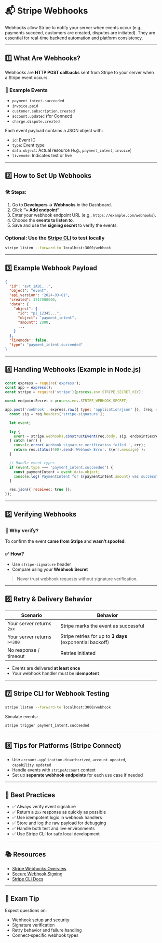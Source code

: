 # 📬 Stripe Webhooks

Webhooks allow Stripe to notify your server when events occur (e.g., payments succeed, customers are created, disputes are initiated). They are essential for real-time backend automation and platform consistency.

---

## 1️⃣ What Are Webhooks?

Webhooks are **HTTP POST callbacks** sent from Stripe to your server when a Stripe event occurs.

### 🧾 Example Events

- `payment_intent.succeeded`
- `invoice.paid`
- `customer.subscription.created`
- `account.updated` (for Connect)
- `charge.dispute.created`

Each event payload contains a JSON object with:

- `id`: Event ID
- `type`: Event type
- `data.object`: Actual resource (e.g., `payment_intent`, `invoice`)
- `livemode`: Indicates test or live

---

## 2️⃣ How to Set Up Webhooks

### 🛠️ Steps:

1. Go to **Developers → Webhooks** in the Dashboard.
2. Click **“+ Add endpoint”**.
3. Enter your webhook endpoint URL (e.g., `https://example.com/webhooks`).
4. Choose the **events to listen to**.
5. Save and use the **signing secret** to verify the events.

### Optional: Use the [Stripe CLI](https://stripe.com/docs/stripe-cli) to test locally

```bash
stripe listen --forward-to localhost:3000/webhook
````

---

## 3️⃣ Example Webhook Payload

```json
{
  "id": "evt_1ABC...",
  "object": "event",
  "api_version": "2024-03-01",
  "created": 1717000000,
  "data": {
    "object": {
      "id": "pi_12345...",
      "object": "payment_intent",
      "amount": 2000,
      ...
    }
  },
  "livemode": false,
  "type": "payment_intent.succeeded"
}
```

---

## 4️⃣ Handling Webhooks (Example in Node.js)

```js
const express = require('express');
const app = express();
const stripe = require('stripe')(process.env.STRIPE_SECRET_KEY);

const endpointSecret = process.env.STRIPE_WEBHOOK_SECRET;

app.post('/webhook', express.raw({ type: 'application/json' }), (req, res) => {
  const sig = req.headers['stripe-signature'];

  let event;

  try {
    event = stripe.webhooks.constructEvent(req.body, sig, endpointSecret);
  } catch (err) {
    console.error('Webhook signature verification failed.', err);
    return res.status(400).send(`Webhook Error: ${err.message}`);
  }

  // Handle event types
  if (event.type === 'payment_intent.succeeded') {
    const paymentIntent = event.data.object;
    console.log(`PaymentIntent for ${paymentIntent.amount} was successful!`);
  }

  res.json({ received: true });
});
```

---

## 5️⃣ Verifying Webhooks

### 🔐 Why verify?

To confirm the event **came from Stripe** and **wasn’t spoofed**.

### ✅ How?

* Use `stripe-signature` header
* Compare using your **Webhook Secret**

> Never trust webhook requests without signature verification.

---

## 6️⃣ Retry & Delivery Behavior

| Scenario                    | Behavior                                                  |
| --------------------------- | --------------------------------------------------------- |
| Your server returns `2xx`   | Stripe marks the event as successful                      |
| Your server returns `>=300` | Stripe retries for up to **3 days** (exponential backoff) |
| No response / timeout       | Retries initiated                                         |

* Events are delivered **at least once**
* Your webhook handler must be **idempotent**

---

## 7️⃣ Stripe CLI for Webhook Testing

```bash
stripe listen --forward-to localhost:3000/webhook
```

Simulate events:

```bash
stripe trigger payment_intent.succeeded
```

---

## 8️⃣ Tips for Platforms (Stripe Connect)

* Use `account.application.deauthorized`, `account.updated`, `capability.updated`
* Handle events with `stripeAccount` context
* Set up **separate webhook endpoints** for each use case if needed

---

## 🧠 Best Practices

* ✅ Always verify event signature
* ✅ Return a `2xx` response as quickly as possible
* ✅ Use idempotent logic in webhook handlers
* ✅ Store and log the raw payload for debugging
* ✅ Handle both test and live environments
* ✅ Use Stripe CLI for safe local development

---

## 📚 Resources

* [Stripe Webhooks Overview](https://stripe.com/docs/webhooks)
* [Secure Webhook Signing](https://stripe.com/docs/webhooks/signatures)
* [Stripe CLI Docs](https://stripe.com/docs/stripe-cli)

---

## 🧠 Exam Tip

Expect questions on:

* Webhook setup and security
* Signature verification
* Retry behavior and failure handling
* Connect-specific webhook types
